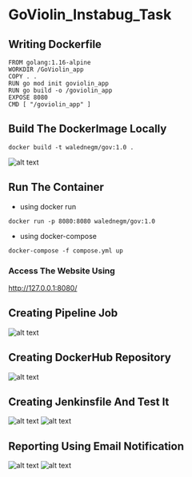 # GoViolin_Instabug_Task



## Writing Dockerfile
```
FROM golang:1.16-alpine
WORKDIR /GoViolin_app
COPY . .
RUN go mod init goviolin_app
RUN go build -o /goviolin_app
EXPOSE 8080
CMD [ "/goviolin_app" ]
```

## Build The DockerImage Locally
```
docker build -t walednegm/gov:1.0 .
```
![alt text](https://github.com/waleednegm/GoViolin_Instabug_Task/blob/main/assets/Screenshot%20from%202022-05-23%2019-26-51.png)
## Run The Container
- using docker run
```
docker run -p 8080:8080 walednegm/gov:1.0
```
- using docker-compose
```
docker-compose -f compose.yml up
```

### Access The Website Using 
http://127.0.0.1:8080/


## Creating Pipeline Job
![alt text](https://github.com/waleednegm/GoViolin_Instabug_Task/blob/main/assets/gif1.gif)

## Creating DockerHub Repository
![alt text](https://github.com/waleednegm/GoViolin_Instabug_Task/blob/main/assets/gif2.gif)


## Creating Jenkinsfile And Test It
![alt text](https://github.com/waleednegm/GoViolin_Instabug_Task/blob/main/assets/Screenshot%20from%202022-05-23%2019-55-33.png)
![alt text](https://github.com/waleednegm/GoViolin_Instabug_Task/blob/main/assets/Screenshot%20from%202022-05-23%2019-38-49.png)

## Reporting Using Email Notification
![alt text](https://github.com/waleednegm/GoViolin_Instabug_Task/blob/main/assets/Screenshot%20from%202022-05-23%2021-13-48.png)
![alt text](https://github.com/waleednegm/GoViolin_Instabug_Task/blob/main/assets/Screenshot%20from%202022-05-23%2021-27-15.png)



